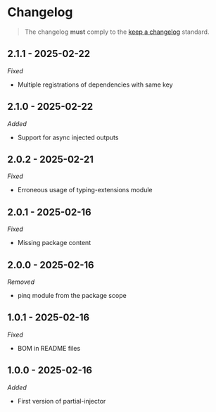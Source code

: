 # Changelog

> The changelog **must** comply to the [keep a changelog](https://keepachangelog.com/en/1.1.0) standard.

## 2.1.1 - 2025-02-22

_*Fixed*_

- Multiple registrations of dependencies with same key

## 2.1.0 - 2025-02-22

_*Added*_

- Support for async injected outputs

## 2.0.2 - 2025-02-21

_*Fixed*_

- Erroneous usage of typing-extensions module

## 2.0.1 - 2025-02-16

_*Fixed*_

- Missing package content

## 2.0.0 - 2025-02-16

_*Removed*_

- pinq module from the package scope

## 1.0.1 - 2025-02-16

_*Fixed*_

- BOM in README files

## 1.0.0 - 2025-02-16

_*Added*_

- First version of partial-injector

